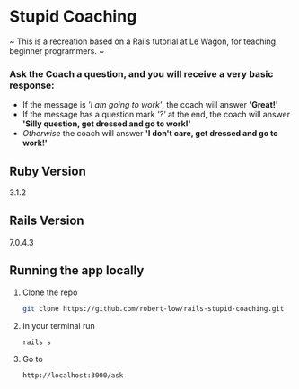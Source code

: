 # Stupid Coaching

~ This is a recreation based on a Rails tutorial at Le Wagon, for teaching beginner programmers. ~

### Ask the Coach a question, and you will receive a very basic response:

- If the message is _'I am going to work'_, the coach will answer **'Great!'**
- If the message has a question mark _'?'_ at the end, the coach will answer **'Silly question, get dressed and go to work!'**
- _Otherwise_ the coach will answer **'I don't care, get dressed and go to work!'**

## Ruby Version

3.1.2

## Rails Version

7.0.4.3

## Running the app locally

1. Clone the repo
   ```sh
   git clone https://github.com/robert-low/rails-stupid-coaching.git
   ```
2. In your terminal run
   ```sh
   rails s
   ```
3. Go to
   ```sh
   http://localhost:3000/ask
   ```

